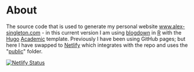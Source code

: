 # About

The source code that is used to generate my personal website www.alex-singleton.com - in this current version I am using [blogdown](https://bookdown.org/yihui/blogdown/) in [R](https://www.r-project.org/) with the [Hugo](https://gohugo.io/) [Academic](https://github.com/gcushen/hugo-academic/) template. Previously I have been using GitHub pages; but here I have swapped to [Netlify](https://www.netlify.com) which integrates with the repo and uses the "[public](https://github.com/alexsingleton/personal_website/tree/master/public)" folder.




[![Netlify Status](https://api.netlify.com/api/v1/badges/d89c1371-8ada-4343-9d7a-e59ad3728eba/deploy-status)](https://app.netlify.com/sites/alexsingleton/deploys)
